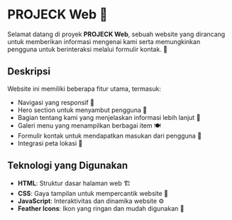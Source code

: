 # PROJECK Web 🎉

Selamat datang di proyek **PROJECK Web**, sebuah website yang dirancang untuk memberikan informasi mengenai kami serta memungkinkan pengguna untuk berinteraksi melalui formulir kontak. 🌟

## Deskripsi

Website ini memiliki beberapa fitur utama, termasuk:
- Navigasi yang responsif 📱
- Hero section untuk menyambut pengguna 🌈
- Bagian tentang kami yang menjelaskan informasi lebih lanjut 📖
- Galeri menu yang menampilkan berbagai item 🍽️
- Formulir kontak untuk mendapatkan masukan dari pengguna 💌
- Integrasi peta lokasi 📍

## Teknologi yang Digunakan

- **HTML**: Struktur dasar halaman web 🏗️
- **CSS**: Gaya tampilan untuk mempercantik website 🎨
- **JavaScript**: Interaktivitas dan dinamika website ⚙️
- **Feather Icons**: Ikon yang ringan dan mudah digunakan 💎


